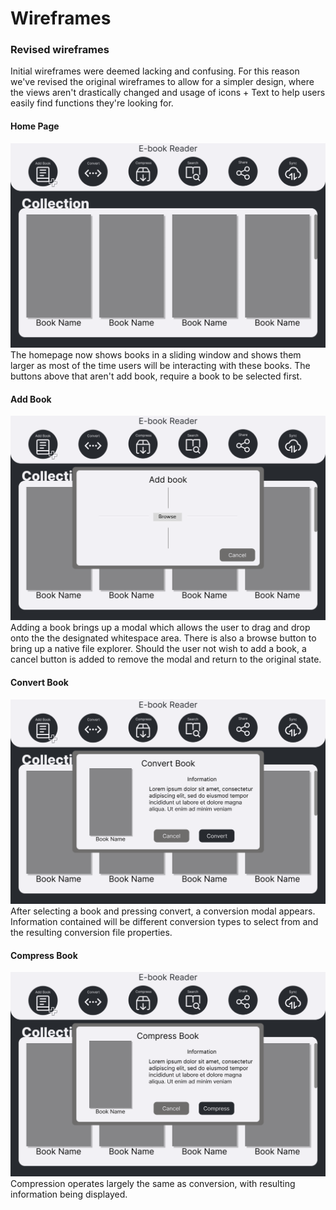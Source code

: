 # Wireframes

### Revised wireframes
Initial wireframes were deemed lacking and confusing. For this reason we've revised the original wireframes to allow for a simpler design, where the views aren't drastically changed and usage of icons + Text to help users easily find functions they're looking for.  

#### Home Page
![Home](/wireframes/Home.png)
The homepage now shows books in a sliding window and shows them larger as most of the time users will be interacting with these books. The buttons above that aren't add book, require a book to be selected first.


#### Add Book
![AddBook](/wireframes/Addbookmodal.png)
Adding a book brings up a modal which allows the user to drag and drop onto the the designated whitespace area. There is also a browse button to bring up a native file explorer. Should the user not wish to add a book, a cancel button is added to remove the modal and return to the original state.


#### Convert Book
![Convert](/wireframes/convertmodal.png)
After selecting a book and pressing convert, a conversion modal appears. Information contained will be different conversion types to select from and the resulting conversion file properties.


#### Compress Book
![Compress](/wireframes/compressmodal.png)
Compression operates largely the same as conversion, with resulting information being displayed.